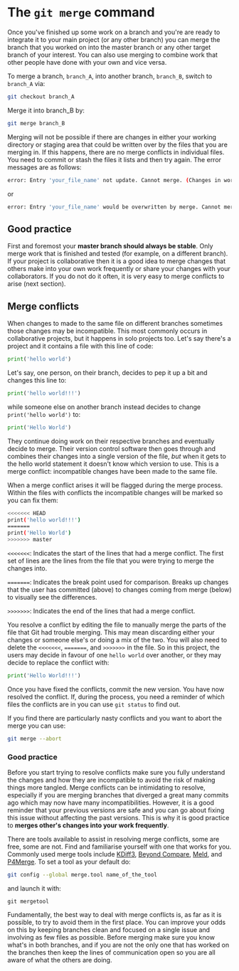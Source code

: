 # The `git merge` command

Once you've finished up some work on a branch and you're are ready to integrate it to your main project (or any other branch) you can merge the branch that you worked on into the master branch or any other target branch of your interest.
You can also use merging to combine work that other people have done with your own and vice versa.

To merge a branch, `branch_A`, into another branch, `branch_B`, switch to `branch_A` via:

```bash
git checkout branch_A
```


Merge it into branch_B by:

```bash
git merge branch_B
```

Merging will not be possible if there are changes in either your working directory or staging area that could be written over by the files that you are merging in.
If this happens, there are no merge conflicts in individual files.
You need to commit or stash the files it lists and then try again.
The error messages are as follows:

```bash
error: Entry 'your_file_name' not update. Cannot merge. (Changes in working directory)
```

or

```bash
error: Entry 'your_file_name' would be overwritten by merge. Cannot merge. (Changes in staging area)
```

## Good practice

First and foremost your **master branch should always be stable**.
Only merge work that is finished and tested (for example, on a different branch).
If your project is collaborative then it is a good idea to merge changes that others make into your own work frequently or share your changes with your collaborators.
If you do not do it often, it is very easy to merge conflicts to arise (next section).

## Merge conflicts

When changes to made to the same file on different branches sometimes those changes may be incompatible.
This most commonly occurs in collaborative projects, but it happens in solo projects too.
Let's say there's a project and it contains a file with this line of code:

```python
print('hello world')
```


Let's say, one person, on their branch, decides to pep it up a bit and changes this line to:

```python
print('hello world!!!')
```


while someone else on another branch instead decides to change `print('hello world')` to:

```python
print('Hello World')
```


They continue doing work on their respective branches and eventually decide to merge.
Their version control software then goes through and combines their changes into a single version of the file, *but* when it gets to the hello world statement it doesn't know which version to use.
This is a merge conflict: incompatible changes have been made to the same file.

When a merge conflict arises it will be flagged during the merge process.
Within the files with conflicts the incompatible changes will be marked so you can fix them:

```bash
<<<<<<< HEAD
print('hello world!!!')
=======
print('Hello World')
>>>>>>> master
```

`<<<<<<<`: Indicates the start of the lines that had a merge conflict.
The first set of lines are the lines from the file that you were trying to merge the changes into.

`=======`: Indicates the break point used for comparison.
Breaks up changes that the user has committed (above) to changes coming from merge (below) to visually see the differences.

`>>>>>>>`: Indicates the end of the lines that had a merge conflict.

You resolve a conflict by editing the file to manually merge the parts of the file that Git had trouble merging.
This may mean discarding either your changes or someone else's or doing a mix of the two.
You will also need to delete the `<<<<<<<`, `=======`, and `>>>>>>>` in the file.
So in this project, the users may decide in favour of one `hello world` over another, or they may decide to replace the conflict with:

```python
print('Hello World!!!')
```


Once you have fixed the conflicts, commit the new version.
You have now resolved the conflict.
If, during the process, you need a reminder of which files the conflicts are in you can use `git status` to find out.

If you find there are particularly nasty conflicts and you want to abort the merge you can use:
```bash
git merge --abort
```

### Good practice

Before you start trying to resolve conflicts make sure you fully understand the changes and how they are incompatible to avoid the risk of making things more tangled.
Merge conflicts can be intimidating to resolve, especially if you are merging branches that diverged a great many commits ago which may now have many incompatibilities.
However, it is a good reminder that your previous versions are safe and you can go about fixing this issue without affecting the past versions.
This is why it is good practice to **merges other's changes into your work frequently**.

There are tools available to assist in resolving merge conflicts, some are free, some are not.
Find and familiarise yourself with one that works for you.
Commonly used merge tools include [KDiff3](http://kdiff3.sourceforge.net/), [Beyond Compare](https://www.scootersoftware.com/), [Meld](http://meldmerge.org/), and [P4Merge](https://www.perforce.com/products/helix-core-apps/merge-diff-tool-p4merge).
To set a tool as your default do:

```bash
git config --global merge.tool name_of_the_tool
```


and launch it with:

```git
git mergetool
```


Fundamentally, the best way to deal with merge conflicts is, as far as it is possible, to try to avoid them in the first place.
You can improve your odds on this by keeping branches clean and focused on a single issue and involving as few files as possible.
Before merging make sure you know what's in both branches, and if you are not the only one that has worked on the branches then keep the lines of communication open so you are all aware of what the others are doing.
